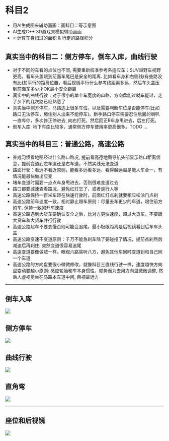# 科目2

* 用AI生成图来辅助画画：画科目二等示意图
* AI生成C++ 3D游戏来模拟辅助画画
* ⭐️ 计算车身扫过的面积 & 行走的路径积分

## 真实当中的科目二：侧方停车，倒车入库，曲线行驶

* 对于不同的车看的点位也不同, 需要重新校准参考系适应车：SUV越野车视野更高，看车头盖跟到前面车尾巴是安全的距离. 比如看车身和右侧线(有些路没有此线)平行的距离位置，看后视镜平行什么参考线距离多远，然后车头盖压到前面车多少才OK最小安全距离
* 真实中的曲线行驶：对于很小的单个车宽度的山路，方向盘能过就车能过，走了乡下的几次路已经熟悉了
* 真实当中侧方停车，马路边上很多车位，以及需要判断车位是否能停车(比如路口无法停车，堵住别人出来不能停车)。新手路口停车需要忍住后面的喇叭一直哔你，多次修正停进去, 向右打死，然后回正R车身甩进去，后左打死。
* 倒车入库: 地下车库比较多，通常侧方停车使用率更高很多。TODO ...

## 真实当中的科目三：普通公路，高速公路

* 养成习惯看地图经过什么路口路况, 提前看高德地图导航头部显示路口距离信息，提前变道到左车道还是右车道，不然实线无法变道
* 路面行驶：看远不看近原则，能看多远看多远，看得越远越是能人车合一，有情况能最快做出应变
* 堵车变道时需要一点点车身甩进去，否则很难变道过去
* 路口都要减速查看路况，避免红灯忘了，或者是行人等
* 高速公路保持一百米车距在快速行驶时，前面红灯点刹就要相应松油门点刹
* 高速公路前车速度一致，相对静止跟车原则：尽量去车更少的车道，跟住前方的车, 保持一致的开车速度
* 高速公路遇到大货车要确认安全之后，比对方更快速度，超过大货车，不要跟大货车和大货车并行行驶
* 高速公路超车不要变慢否则可能会追尾，最小极限距离是后视镜看到后车车头盖
* 高速公路变速不变道原则：千万不能急刹车除了要碰撞了情况，提前点刹然后减速后再刹住. 突然变道很容易追尾
* 高速变道要像做贼一样，眼观六路耳听八方，避免其他车同时变道到和自己同一个车道
* 高速公路的方向盘要很小微微修改，就像科目三直线行驶一样，速度越快方向盘变动要越小原则: 感应轮胎和车本身惯性，顺势而为去用方向盘微微调整, 然后人虚视觉坐在马路本车道中间, 目视最远方

---

## 倒车入库

![](./倒车入库-具像化.png)

## 侧方停车

![](./侧方停车-具像化.png)

## 曲线行驶

![](./曲线行驶-具像化.png)

## 直角弯

![](./直角转弯-具像化.png)

---

## 座位和后视镜

![](./座椅和后视镜.jpg)

